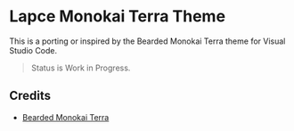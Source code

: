 # Lapce Monokai Terra Theme

This is a porting or inspired by the Bearded Monokai Terra theme for Visual Studio Code.

> Status is Work in Progress.

## Credits

- [Bearded Monokai Terra](https://github.com/BeardedBear/bearded-theme)
